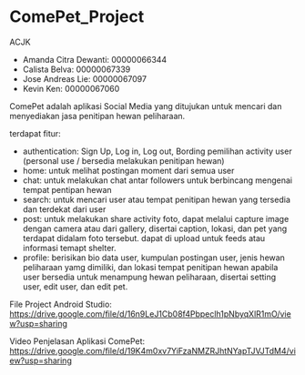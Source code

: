 # ComePet_Project

 ACJK
 - Amanda Citra Dewanti: 00000066344
 - Calista Belva: 00000067339
 - Jose Andreas Lie: 00000067097
 - Kevin Ken: 00000067060

   
ComePet adalah aplikasi Social Media yang ditujukan untuk mencari dan menyediakan jasa penitipan hewan peliharaan.

terdapat fitur:
- authentication: Sign Up, Log in, Log out, Bording pemilihan activity user (personal use / bersedia melakukan penitipan hewan)
- home: untuk melihat postingan moment dari semua user
- chat: untuk melakukan chat antar followers untuk berbincang mengenai tempat pentipan hewan
- search: untuk mencari user atau tempat penitipan hewan yang tersedia dan terdekat dari user
- post: untuk melakukan share activity foto, dapat melalui capture image dengan camera atau dari gallery, disertai caption, lokasi, dan pet yang terdapat didalam foto tersebut. dapat di upload untuk feeds atau informasi temapt shelter.
- profile: berisikan bio data user, kumpulan postingan user, jenis hewan peliharaan yamg dimiliki, dan lokasi tempat penitipan hewan apabila user bersedia untuk menampung hewan peliharaan, disertai setting user, edit user, dan edit pet.

File Project Android Studio:
https://drive.google.com/file/d/16n9LeJ1Cb08f4Pbpeclh1pNbyqXlR1mO/view?usp=sharing

Video Penjelasan Aplikasi ComePet:
https://drive.google.com/file/d/19K4m0xv7YiFzaNMZRJhtNYapTJVJTdM4/view?usp=sharing
